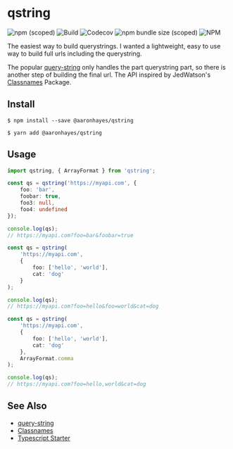 # qstring

![npm (scoped)](https://img.shields.io/npm/v/@aaronhayes/qstring?style=flat-square)
![Build](https://img.shields.io/travis/aaronhayes/qstring?style=flat-square)
![Codecov](https://img.shields.io/codecov/c/github/aaronhayes/qstring?style=flat-square)
![npm bundle size (scoped)](https://img.shields.io/bundlephobia/min/@aaronhayes/qstring?style=flat-square)
![NPM](https://img.shields.io/npm/l/@aaronhayes/qstring?style=flat-square)

The easiest way to build querystrings. I wanted a lightweight, easy to use way to build full urls including the querystring.

The popular [query-string](https://github.com/sindresorhus/query-string) only handles the part querystring part, so there is another step of building the final url. The API inspired by JedWatson's [Classnames](https://github.com/JedWatson/classnames) Package.

## Install

```
$ npm install --save @aaronhayes/qstring
```

```
$ yarn add @aaronhayes/qstring
```

## Usage

```TypeScript
import qstring, { ArrayFormat } from 'qstring';

const qs = qstring('https://myapi.com', {
    foo: 'bar',
    foobar: true,
    foo3: null,
    foo4: undefined
});

console.log(qs);
// https://myapi.com?foo=bar&foobar=true

const qs = qstring(
    'https://myapi.com',
    {
        foo: ['hello', 'world'],
        cat: 'dog'
    }
);

console.log(qs);
// https://myapi.com?foo=hello&foo=world&cat=dog

const qs = qstring(
    'https://myapi.com',
    {
        foo: ['hello', 'world'],
        cat: 'dog'
    },
    ArrayFormat.comma
);

console.log(qs);
// https://myapi.com?foo=hello,world&cat=dog

```

## See Also

- [query-string](https://github.com/sindresorhus/query-string)
- [Classnames](https://github.com/JedWatson/classnames)
- [Typescript Starter](https://github.com/bitjson/typescript-starter)

